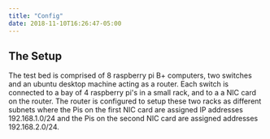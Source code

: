 ```yaml
---
title: "Config"
date: 2018-11-10T16:26:47-05:00
---
```


## The Setup

The test bed is comprised of 8 raspberry pi B+ computers, two switches and an ubuntu desktop machine acting as a router. Each switch is connected to a bay of 4 raspberry pi's in a small rack, and to a a NIC card on the router. The router is configured to setup these two racks as different subnets where the Pis on the first NIC card are assigned IP addresses 192.168.1.0/24 and the Pis on the second NIC card are assigned addresses 192.168.2.0/24. 
